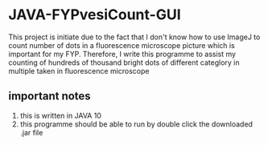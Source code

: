 # JAVA-FYPvesiCount-GUI
This project is initiate due to the fact that I don't know how to use ImageJ to count number of dots in a fluorescence microscope picture which is important for my FYP. Therefore, I write this programme to assist my counting of  hundreds of thousand bright dots of different categlory in multiple taken in fluorescence microscope

## important notes
1. this is written in JAVA 10
2. this programme should be able to run by double click the downloaded .jar file
